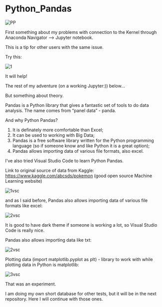 # Python_Pandas

![PP](https://user-images.githubusercontent.com/72028760/130325913-51ced2f5-0a8b-4190-b18c-d898726258e7.jpg)

First something about my problems with connection to the Kernel 
through Anaconda Navigator --> Jupyter notebook.

This is a tip for other users with the same issue.

Try this:

![1](https://user-images.githubusercontent.com/72028760/130142126-e59d2f4e-30b5-405b-9ec9-0955590d2123.png)

It will help!

The rest of my adventure (on a working Jupyter:)) below...

But something about theory.

Pandas is a Python library that gives a fantastic set of tools to do data analysis.
The name comes from “panel data” - panda.

And why Python Pandas?
1. It is definately more comfortable than Excel;
2. It can be used to working with Big Data;
3. Pandas is a free software library written for the Python programming language
(so if someone know and like Python it is a great option);
4. Pandas allows importing data of various file formats, also excel.

I've also tried Visual Studio Code to learn Python Pandas.

Link to original source of data from Kaggle: https://www.kaggle.com/abcsds/pokemon
(good open source Machine Learning website)

![1vsc](https://user-images.githubusercontent.com/72028760/130350848-c601d0a0-3fff-4b14-8d84-7b78ae926187.jpg)

and as I said before, Pandas also allows importing data of various file formats like excel:

![2vsc](https://user-images.githubusercontent.com/72028760/130329503-e1555c89-2bf7-4e7a-82a7-3fe8675d8ac1.jpg)

It is good to have dark theme if someone is working a lot, so Visual Studio Code is really nice.

Pandas also allows importing data like txt:

![2vsc](https://user-images.githubusercontent.com/72028760/130350860-4cdef3c3-0ffb-4b1f-be7c-0ccab42ed2f7.jpg)

Plotting data (import matplotlib.pyplot as plt) - library to work with while plotting data in Python is matplotlib:

![3vsc](https://user-images.githubusercontent.com/72028760/130350874-999bb8ee-0f2f-4624-a802-590bfc8499bf.jpg)

That was an experiment.

I am doing my own short database for other tests, but it will be in the next repository.
Here I will continue with those ones.
